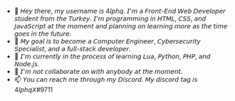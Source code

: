 - 👋 𝘏𝘦𝘺 𝘵𝘩𝘦𝘳𝘦, 𝘮𝘺 𝘶𝘴𝘦𝘳𝘯𝘢𝘮𝘦 𝘪𝘴 4𝘭𝘱𝘩𝘲. 𝘐'𝘮 𝘢 𝘍𝘳𝘰𝘯𝘵-𝘌𝘯𝘥 𝘞𝘦𝘣 𝘋𝘦𝘷𝘦𝘭𝘰𝘱𝘦𝘳 𝘴𝘵𝘶𝘥𝘦𝘯𝘵 𝘧𝘳𝘰𝘮 𝘵𝘩𝘦 𝘛𝘶𝘳𝘬𝘦𝘺. 𝘐'𝘮 𝘱𝘳𝘰𝘨𝘳𝘢𝘮𝘮𝘪𝘯𝘨 𝘪𝘯 𝘏𝘛𝘔𝘓, 𝘊𝘚𝘚, 𝘢𝘯𝘥 𝘑𝘢𝘷𝘢𝘚𝘤𝘳𝘪𝘱𝘵 𝘢𝘵 𝘵𝘩𝘦 𝘮𝘰𝘮𝘦𝘯𝘵 𝘢𝘯𝘥 𝘱𝘭𝘢𝘯𝘯𝘪𝘯𝘨 𝘰𝘯 𝘭𝘦𝘢𝘳𝘯𝘪𝘯𝘨 𝘮𝘰𝘳𝘦 𝘢𝘴 𝘵𝘩𝘦 𝘵𝘪𝘮𝘦 𝘨𝘰𝘦𝘴 𝘪𝘯 𝘵𝘩𝘦 𝘧𝘶𝘵𝘶𝘳𝘦.
- 👀 𝘔𝘺 𝘨𝘰𝘢𝘭 𝘪𝘴 𝘵𝘰 𝘣𝘦𝘤𝘰𝘮𝘦 𝘢 𝘊𝘰𝘮𝘱𝘶𝘵𝘦𝘳 𝘌𝘯𝘨𝘪𝘯𝘦𝘦𝘳, 𝘊𝘺𝘣𝘦𝘳𝘴𝘦𝘤𝘶𝘳𝘪𝘵𝘺 𝘚𝘱𝘦𝘤𝘪𝘢𝘭𝘪𝘴𝘵, 𝘢𝘯𝘥 𝘢 𝘧𝘶𝘭𝘭-𝘴𝘵𝘢𝘤𝘬 𝘥𝘦𝘷𝘦𝘭𝘰𝘱𝘦𝘳.
- 🌱 𝘐'𝘮 𝘤𝘶𝘳𝘳𝘦𝘯𝘵𝘭𝘺 𝘪𝘯 𝘵𝘩𝘦 𝘱𝘳𝘰𝘤𝘦𝘴𝘴 𝘰𝘧 𝘭𝘦𝘢𝘳𝘯𝘪𝘯𝘨 𝘓𝘶𝘢, 𝘗𝘺𝘵𝘩𝘰𝘯, 𝘗𝘏𝘗, 𝘢𝘯𝘥 𝘕𝘰𝘥𝘦.𝘫𝘴.
- 💞️ 𝘐'𝘮 𝘯𝘰𝘵 𝘤𝘰𝘭𝘭𝘢𝘣𝘰𝘳𝘢𝘵𝘦 𝘰𝘯 𝘸𝘪𝘵𝘩 𝘢𝘯𝘺𝘣𝘰𝘥𝘺 𝘢𝘵 𝘵𝘩𝘦 𝘮𝘰𝘮𝘦𝘯𝘵.
- 📫 𝘠𝘰𝘶 𝘤𝘢𝘯 𝘳𝘦𝘢𝘤𝘩 𝘮𝘦 𝘵𝘩𝘳𝘰𝘶𝘨𝘩 𝘮𝘺 𝘋𝘪𝘴𝘤𝘰𝘳𝘥. 𝘔𝘺 𝘥𝘪𝘴𝘤𝘰𝘳𝘥 𝘵𝘢𝘨 𝘪𝘴 4𝘭𝘱𝘩𝘲𝘟#9711

<!--
4lphq/4lphq is a ✨ special ✨ repository because its `README.md` (this file) appears on your GitHub profile.
You can click the Preview link to take a look at your changes.
-->
